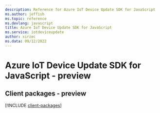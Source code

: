 ```yaml
---
description: Reference for Azure IoT Device Update SDK for JavaScript
ms.author: jeffish
ms.topic: reference
ms.devlang: javascript
title: Azure IoT Device Update SDK for JavaScript
ms.service: iotdeviceupdate
author: xirzec
ms.data: 09/12/2022
---
```

# Azure IoT Device Update SDK for JavaScript - preview

## Client packages - preview
[!INCLUDE [client-packages](iot-device-update-client-index.md)]